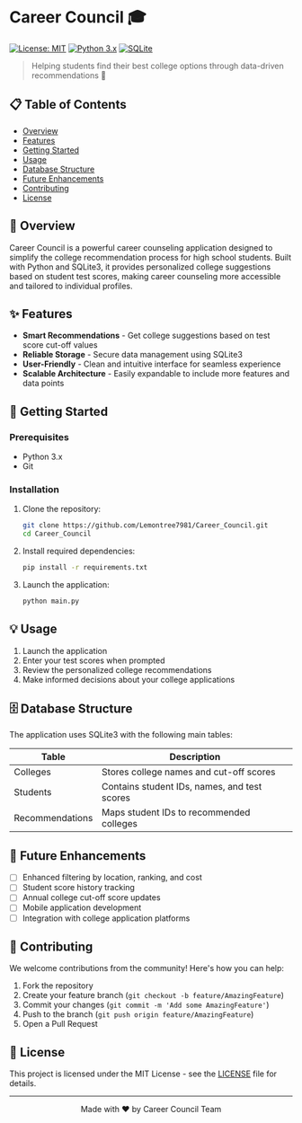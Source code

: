 # Career Council 🎓

[![License: MIT](https://img.shields.io/badge/License-MIT-yellow.svg)](https://opensource.org/licenses/MIT)
[![Python 3.x](https://img.shields.io/badge/python-3.x-blue.svg)](https://www.python.org/downloads/)
[![SQLite](https://img.shields.io/badge/sqlite-3-green.svg)](https://www.sqlite.org/index.html)

> Helping students find their best college options through data-driven recommendations 🚀

## 📋 Table of Contents
- [Overview](#overview)
- [Features](#features)
- [Getting Started](#getting-started)
- [Usage](#usage)
- [Database Structure](#database-structure)
- [Future Enhancements](#future-enhancements)
- [Contributing](#contributing)
- [License](#license)

## 🎯 Overview

Career Council is a powerful career counseling application designed to simplify the college recommendation process for high school students. Built with Python and SQLite3, it provides personalized college suggestions based on student test scores, making career counseling more accessible and tailored to individual profiles.

## ✨ Features

- **Smart Recommendations** - Get college suggestions based on test score cut-off values
- **Reliable Storage** - Secure data management using SQLite3
- **User-Friendly** - Clean and intuitive interface for seamless experience
- **Scalable Architecture** - Easily expandable to include more features and data points

## 🚀 Getting Started

### Prerequisites

- Python 3.x
- Git

### Installation

1. Clone the repository:
   ```bash
   git clone https://github.com/Lemontree7981/Career_Council.git
   cd Career_Council
   ```

2. Install required dependencies:
   ```bash
   pip install -r requirements.txt
   ```

3. Launch the application:
   ```bash
   python main.py
   ```

## 💡 Usage

1. Launch the application
2. Enter your test scores when prompted
3. Review the personalized college recommendations
4. Make informed decisions about your college applications

## 🗄️ Database Structure

The application uses SQLite3 with the following main tables:

| Table | Description |
|-------|-------------|
| Colleges | Stores college names and cut-off scores |
| Students | Contains student IDs, names, and test scores |
| Recommendations | Maps student IDs to recommended colleges |

## 🔮 Future Enhancements

- [ ] Enhanced filtering by location, ranking, and cost
- [ ] Student score history tracking
- [ ] Annual college cut-off score updates
- [ ] Mobile application development
- [ ] Integration with college application platforms

## 🤝 Contributing

We welcome contributions from the community! Here's how you can help:

1. Fork the repository
2. Create your feature branch (`git checkout -b feature/AmazingFeature`)
3. Commit your changes (`git commit -m 'Add some AmazingFeature'`)
4. Push to the branch (`git push origin feature/AmazingFeature`)
5. Open a Pull Request

## 📝 License

This project is licensed under the MIT License - see the [LICENSE](LICENSE) file for details.

---

<div align="center">
  Made with ❤️ by Career Council Team
</div>
